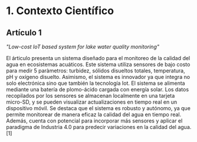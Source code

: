 # 1. Contexto Científico

## Artículo 1
*"Low-cost IoT based system for lake water quality monitoring"*

El árticulo presenta un sistema diseñado para el monitoreo de la calidad del agua en ecosistemas acuáticos. Este sistema utiliza sensores de bajo costo para medir 5 paràmetros: turbidez, sólidos disueltos totales, temperatura, pH y oxígeno disuelto. Asimismo, el sistema es innovador ya que integra no solo electrónica sino que también la tecnología Iot. El sistema se alimenta mediante una batería de plomo-ácido cargada con energía solar. Los datos recopilados por los sensores se almacenan localmente en una tarjeta micro-SD, y se pueden visualizar actualizaciones en tiempo real en un dispositivo móvil. Se destaca que el sistema es robusto y autónomo, ya que permite monitorear de manera eficaz la calidad del agua en tiempo real. Además, cuenta con potencial para incorporar más sensores y aplicar el paradigma de Industria 4.0 para predecir variaciones en la calidad del agua. [1]
